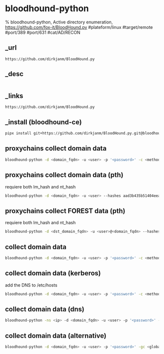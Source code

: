 # bloodhound-python

% bloodhound-python, Active directory enumeration, https://github.com/fox-it/BloodHound.py
#plateform/linux #target/remote #port/389 #port/631 #cat/AD/RECON


## _url
```
https://github.com/dirkjanm/BloodHound.py
```

## _desc
```

```

## _links
```
https://github.com/dirkjanm/BloodHound.py
```

## _install (bloodhound-ce)
```bash
pipx install git+https://github.com/dirkjanm/BloodHound.py.git@bloodhound-ce
```



## proxychains collect domain data 
```bash
bloodhound-python -d <domain_fqdn> -u <user> -p '<password>' -c <method|DCOnly> --auth-method <auth_method|ntlm> --dns-tcp -ns <dc_ip> -dc <dc_name> -v
```

## proxychains collect domain data (pth) 
requiere both lm_hash and nt_hash
```bash
bloodhound-python -d <domain_fqdn> -u <user> --hashes aad3b435b51404eeaad3b435b51404ee:<nt_hash> -c <method|DCOnly> --auth-method <auth_method|ntlm> --dns-tcp -ns <dc_ip> -dc <dc_name> -v
```

## proxychains collect FOREST data  (pth)
requiere both lm_hash and nt_hash
```bash
bloodhound-python -d <dst_domain_fqdn> -u <user>@<domain_fqdn> --hashes aad3b435b51404eeaad3b435b51404ee:<nt_hash> -c <method|DCOnly> --auth-method <auth_method|ntlm> --dns-tcp -ns <dc_ip>  -v
```

## collect domain data
```bash
bloodhound-python -d <domain_fqdn> -u <user> -p '<password>' -c <method|DCOnly>
```

## collect domain data (kerberos)
add the DNS to /etc/hosts 
```bash
bloodhound-python -d <domain_fqdn> -u <user> -p '<password>' -c <method|DCOnly> -ns <ip> --kerberos
```

## collect domain data (dns)
```bash
bloodhound-python -ns <ip> -d <domain_fqdn> -u <user> -p '<password>' -c <method|DCOnly>
```

## collect domain data (alternative)
```bash
bloodhound-python -d <domain_fqdn> -u <user> -p '<password>' -gc <global_catalog> -dc <domain_controler> -c <method|DCOnly>
```
